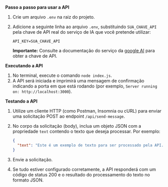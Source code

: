**Passo a passo para usar a API**

1. Crie um arquivo `.env` na raiz do projeto.
2. Adicione a seguinte linha ao arquivo `.env`, substituindo `SUA_CHAVE_API` pela chave de API real do serviço de IA que você pretende utilizar:

   ```
   API_KEY=SUA_CHAVE_API
   ```

   **Importante:** Consulte a documentação do serviço da [google AI](https://ai.google/build) para obter a chave de API.

**Executando a API**

1. No terminal, execute o comando `node index.js`.
2. A API será iniciada e imprimirá uma mensagem de confirmação indicando a porta em que está rodando (por exemplo, `Server running on: http://localhost:3000`).

**Testando a API**

1. Utilize um cliente HTTP (como Postman, Insomnia ou cURL) para enviar uma solicitação POST ao endpoint `/api/send-message`.
2. No corpo da solicitação (body), inclua um objeto JSON com a propriedade `text` contendo o texto que deseja processar. Por exemplo:

   ```json
   {
     "text": "Este é um exemplo de texto para ser processado pela API."
   }
   ```

3. Envie a solicitação.
4. Se tudo estiver configurado corretamente, a API responderá com um código de status 200 e o resultado do processamento do texto no formato JSON.

